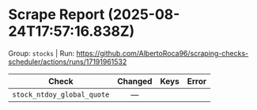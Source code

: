 # Scrape Report (2025-08-24T17:57:16.838Z)

Group: `stocks`  |  Run: https://github.com/AlbertoRoca96/scraping-checks-scheduler/actions/runs/17191961532

| Check | Changed | Keys | Error |
|---|:---:|:--|:--|
| `stock_ntdoy_global_quote` | — |  |  |
